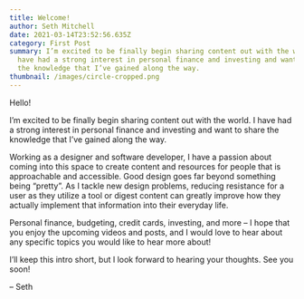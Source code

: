 ```yaml
---
title: Welcome!
author: Seth Mitchell
date: 2021-03-14T23:52:56.635Z
category: First Post
summary: I’m excited to be finally begin sharing content out with the world. I
  have had a strong interest in personal finance and investing and want to share
  the knowledge that I’ve gained along the way.
thumbnail: /images/circle-cropped.png
---
```

Hello!

I’m excited to be finally begin sharing content out with the world. I have had a strong interest in personal finance and investing and want to share the knowledge that I’ve gained along the way.

Working as a designer and software developer, I have a passion about coming into this space to create content and resources for people that is approachable and accessible. Good design goes far beyond something being “pretty”. As I tackle new design problems, reducing resistance for a user as they utilize a tool or digest content can greatly improve how they actually implement that information into their everyday life.

Personal finance, budgeting, credit cards, investing, and more – I hope that you enjoy the upcoming videos and posts, and I would love to hear about any specific topics you would like to hear more about!

I’ll keep this intro short, but I look forward to hearing your thoughts. See you soon!

– Seth